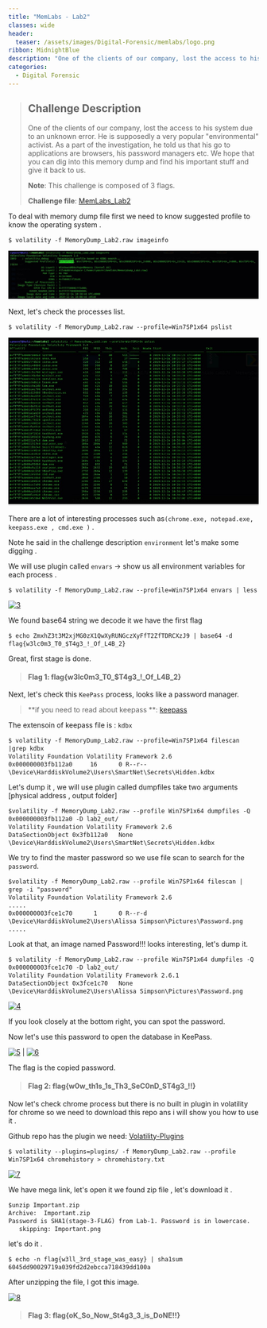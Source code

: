 ```yaml
---
title: "MemLabs - Lab2"
classes: wide
header:
  teaser: /assets/images/Digital-Forensic/memlabs/logo.png
ribbon: MidnightBlue
description: "One of the clients of our company, lost the access to his system due  to an unknown error. He is supposedly a very popular 'environmental'  activist. As a part of the investigation, he told us that his go to  applications are browsers, his password managers etc. We hope that you  can dig into this memory dump and find his important stuff and give it  back to us..."
categories:
  - Digital Forensic
---
```


> ## **Challenge Description**
>
> One of the clients of our company, lost the access to his system due  to an unknown error. He is supposedly a very popular "environmental"  activist. As a part of the investigation, he told us that his go to  applications are browsers, his password managers etc. We hope that you  can dig into this memory dump and find his important stuff and give it  back to us.
>
> **Note**: This challenge is composed of 3 flags.
>
> **Challenge file**: [MemLabs_Lab2](https://mega.nz/#!ChoDHaja!1XvuQd49c7-7kgJvPXIEAst-NXi8L3ggwienE1uoZTk)


To deal with memory dump file first we need to know suggested profile to know the operating system .


```
$ volatility -f MemoryDump_Lab2.raw imageinfo
```

[![1](/assets/images/Digital-Forensic/memlabs/lab2/1.jpg)](/assets/images/Digital-Forensic/memlabs/lab2/1.jpg)

Next, let's check the processes list.

```
$ volatility -f MemoryDump_Lab2.raw --profile=Win7SP1x64 pslist
```

[![2](/assets/images/Digital-Forensic/memlabs/lab2/2.jpg)](/assets/images/Digital-Forensic/memlabs/lab2/2.jpg)

There are a lot of interesting processes such as`(chrome.exe, notepad.exe, keepass.exe , cmd.exe )` .

Note he said in the challenge description `environment` let's make some digging .

We will use plugin called `envars` -> show us all environment variables for each process .

```
$ volatility -f MemoryDump_Lab2.raw --profile=Win7SP1x64 envars | less

``` 

[![3](/assests/images/Digital_Forensic/memlabs/lab2/3.jpg)](/assests/images/Digital_Forensic/memlabs/lab2/3.jpg)

We found base64 string we decode it we have the first flag

```
$ echo ZmxhZ3t3M2xjMG0zX1QwXyRUNGczXyFfT2ZfTDRCXzJ9 | base64 -d
flag{w3lc0m3_T0_$T4g3_!_Of_L4B_2}
```

Great, first stage is done.

> #### Flag 1: flag{w3lc0m3_T0_$T4g3_!_Of_L4B_2}

Next, let's check this `KeePass` process, looks like a password manager.

> **if you need to read about keepass **: [keepass](https://keepass.info/)

The extensoin of keepass file is : `kdbx`

```
$ volatility -f MemoryDump_Lab2.raw --profile=Win7SP1x64 filescan |grep kdbx
Volatility Foundation Volatility Framework 2.6
0x000000003fb112a0     16      0 R--r-- \Device\HarddiskVolume2\Users\SmartNet\Secrets\Hidden.kdbx

```
Let's dump it , we will use plugin called dumpfiles take two arguments [physical address , output folder]

```
$volatility -f MemoryDump_Lab2.raw --profile Win7SP1x64 dumpfiles -Q 0x000000003fb112a0 -D lab2_out/
Volatility Foundation Volatility Framework 2.6
DataSectionObject 0x3fb112a0   None   \Device\HarddiskVolume2\Users\SmartNet\Secrets\Hidden.kdbx
```
We try to find the master password so we use file scan to search for the `password`.

```
$volatility -f MemoryDump_Lab2.raw --profile Win7SP1x64 filescan | grep -i "password"
Volatility Foundation Volatility Framework 2.6
.....
0x000000003fce1c70      1      0 R--r-d \Device\HarddiskVolume2\Users\Alissa Simpson\Pictures\Password.png
.....
```
Look at that, an image named Password!!! looks interesting, let's dump it.

```
$ volatility -f MemoryDump_Lab2.raw --profile Win7SP1x64 dumpfiles -Q 0x000000003fce1c70 -D lab2_out/
Volatility Foundation Volatility Framework 2.6.1
DataSectionObject 0x3fce1c70   None   \Device\HarddiskVolume2\Users\Alissa Simpson\Pictures\Password.png
```

[![4](/assets/images/Digital-Fronsic/memlabs/lab2/4.png)](/assets/images/Digital-Fronsic/memlabs/lab2/4.png)

If you look closely at the bottom right, you can spot the password.

Now let's use this password to open the database in KeePass.

[![5](/assets/images/Digital_Forensic/memlabs/lab2/5.png)](/assets/images/Digital_Forensic/memlabs/lab2/5.png) | [![6](/assets/images/Digital_Forensic/memlabs/lab2/6.png)](/assets/images/Digital_Forensic/memlabs/lab2/6.png)

The flag is the copied password.

> #### Flag 2: flag{w0w_th1s_1s_Th3_SeC0nD_ST4g3_!!}

Now let's check chrome process but there is no  built in plugin in volatility for chrome so we need to download this repo ans i will show you how to use it .

Github repo has the plugin we need: [Volatility-Plugins](https://github.com/superponible/volatility-plugins)

```
$ volatility --plugins=plugins/ -f MemoryDump_Lab2.raw --profile Win7SP1x64 chromehistory > chromehistory.txt
```

[![7](/assets/images/Digital-Fronsic/memlabs/lab2/7.jpg)](/assets/images/Digital-Fronsic/memlabs/lab2/7.jpg)

We have mega link, let's open it we found zip file , let's download it .

```
$unzip Important.zip 
Archive:  Important.zip
Password is SHA1(stage-3-FLAG) from Lab-1. Password is in lowercase.
   skipping: Important.png 
```
let's do it .
```
$ echo -n flag{w3ll_3rd_stage_was_easy} | sha1sum 
6045dd90029719a039fd2d2ebcca718439dd100a
```
After unzipping the file, I got this image.

[![8](/assets/images/Digital-Fronsic/memlabs/lab2/8.png)](/assets/images/Digital-Fronsic/memlabs/lab2/8.png)

> #### Flag 3: flag{oK_So_Now_St4g3_3_is_DoNE!!}